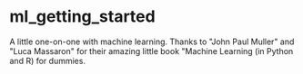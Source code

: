 # ml_getting_started
A  little one-on-one with machine learning. Thanks to "John Paul Muller" and "Luca Massaron" for their amazing little book "Machine Learning (in Python and R) for dummies.
